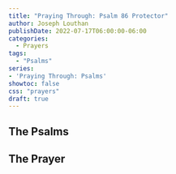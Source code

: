 ```yaml
---
title: "Praying Through: Psalm 86 Protector"
author: Joseph Louthan
publishDate: 2022-07-17T06:00:00-06:00
categories:
  - Prayers
tags:
  - "Psalms"
series:
- 'Praying Through: Psalms'
showtoc: false
css: "prayers"
draft: true
---
```

## The Psalms



## The Prayer

<div style="font-variant: small-caps;">

</div>

```text

```

